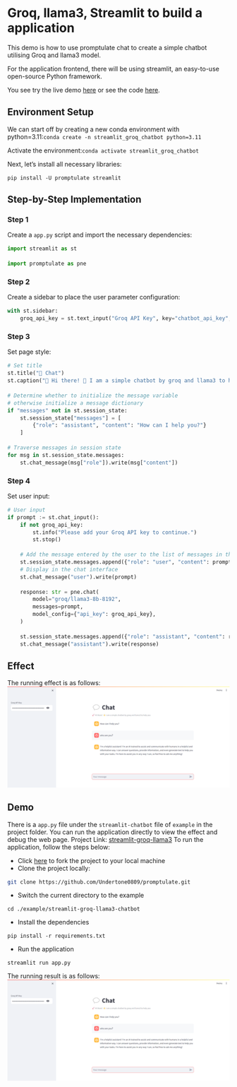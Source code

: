 # Groq, llama3, Streamlit to build a application
This demo is how to use promptulate chat to create a simple chatbot utilising Groq and llama3 model. 

For the application frontend, there will be using streamlit, an easy-to-use open-source Python framework. 

You see try the live demo [here](https://pne-groq-chatbot.streamlit.app/) or see the code [here](https://github.com/Undertone0809/promptulate/tree/main/example/streamlit-groq-llama3-chatbot).

## Environment Setup

We can start off by creating a new conda environment with python=3.11:`conda create -n streamlit_groq_chatbot python=3.11`

Activate the environment:`conda activate streamlit_groq_chatbot`

Next, let’s install all necessary libraries:

```shell
pip install -U promptulate streamlit
```

## Step-by-Step Implementation 

### Step 1

Create a `app.py` script and import the necessary dependencies:

```python
import streamlit as st

import promptulate as pne
```

### Step 2
Create a sidebar to place the user parameter configuration:

```python
with st.sidebar:
    groq_api_key = st.text_input("Groq API Key", key="chatbot_api_key", type="password")
```

### Step 3 
Set page style:

```python
# Set title
st.title("💬 Chat")
st.caption("🚀 Hi there! 👋 I am a simple chatbot by groq and llama3 to help you ")

# Determine whether to initialize the message variable
# otherwise initialize a message dictionary
if "messages" not in st.session_state:
    st.session_state["messages"] = [
        {"role": "assistant", "content": "How can I help you?"}
    ]

# Traverse messages in session state
for msg in st.session_state.messages:
    st.chat_message(msg["role"]).write(msg["content"])
```

### Step 4
Set user input:

```python
# User input
if prompt := st.chat_input():
    if not groq_api_key:
        st.info("Please add your Groq API key to continue.")
        st.stop()

    # Add the message entered by the user to the list of messages in the session state
    st.session_state.messages.append({"role": "user", "content": prompt})
    # Display in the chat interface
    st.chat_message("user").write(prompt)

    response: str = pne.chat(
        model="groq/llama3-8b-8192",
        messages=prompt,
        model_config={"api_key": groq_api_key},
    )

    st.session_state.messages.append({"role": "assistant", "content": response})
    st.chat_message("assistant").write(response)
```

## Effect
The running effect is as follows:
![streamlit+groq+llama3](./img/streamlit-groq-llama3.png)

## Demo
There is a `app.py` file under the `streamlit-chatbot` file of `example` in the project folder. 
You can run the application directly to view the effect and debug the web page. 
Project Link: [streamlit-groq-llama3](https://github.com/Undertone0809/promptulate/tree/main/example/streamlit-groq-llama3-chatbot)
To run the application, follow the steps below:

- Click [here](https://github.com/Undertone0809/promptulate/fork) to fork the project to your local machine
- Clone the project locally:

```bash
git clone https://github.com/Undertone0809/promptulate.git
```

- Switch the current directory to the example

```shell
cd ./example/streamlit-groq-llama3-chatbot
```

- Install the dependencies

```shell
pip install -r requirements.txt
```

- Run the application

```shell
streamlit run app.py
```

The running result is as follows:
![streamlit+groq+llama3](./img/streamlit-groq-llama3.png)
